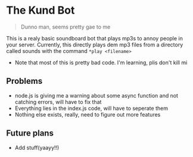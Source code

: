 # The Kund Bot
> Dunno man, seems pretty gae to me

This is a realy basic soundboard bot that plays mp3s to annoy people in your server. Currently, this directly plays dem mp3 files from a directory called sounds with the command `*play <filename>`

* Note that most of this is pretty bad code. I'm learning, plis don't kill mi

## Problems
* node.js is giving me a warning about some async function and not catching errors, will have to fix that
* Everything lies in the index.js code, will have to seperate them
* Nothing else exists, really, need to figure out more features

## Future plans
*  Add stuff(yaayy!!)
